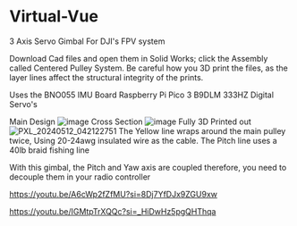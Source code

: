 # Virtual-Vue
3 Axis Servo Gimbal For DJI's FPV system

Download Cad files and open them in Solid Works; click the Assembly called Centered Pulley System. 
Be careful how you 3D print the files, as the layer lines affect the structural integrity of the prints.

Uses the BNO055 IMU Board 
Raspberry Pi Pico
3 B9DLM 333HZ Digital Servo's

Main Design
![image](https://github.com/ThatguyCplus/Virtual-Vue/assets/114609794/26f1fcd0-e0b0-4301-9aa6-20153e7a6958)
Cross Section
![image](https://github.com/ThatguyCplus/Virtual-Vue/assets/114609794/ce926e6c-47c1-4ac0-b3c6-770f736e8271)
Fully 3D Printed out
![PXL_20240512_042122751](https://github.com/ThatguyCplus/Virtual-Vue/assets/114609794/47fd545e-376b-48e8-8a89-f06dfba13231)
The Yellow line wraps around the main pulley twice, Using 20-24awg insulated wire as the cable.
The Pitch line uses a 40lb braid fishing line

With this gimbal, the Pitch and Yaw axis are coupled therefore, you need to decouple them in your radio controller

https://youtu.be/A6cWp2fZfMU?si=8Dj7YfDJx9ZGU9xw

https://youtu.be/IGMtpTrXQQc?si=_HiDwHz5pgQHThqa
